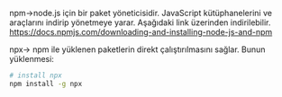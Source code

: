 npm->node.js için bir paket yöneticisidir. JavaScript kütüphanelerini ve araçlarını indirip yönetmeye yarar. Aşağıdaki link üzerinden indirilebilir.
https://docs.npmjs.com/downloading-and-installing-node-js-and-npm

npx-> npm ile yüklenen paketlerin direkt çalıştırılmasını sağlar. Bunun yüklenmesi:
```Bash
# install npx
npm install -g npx
```